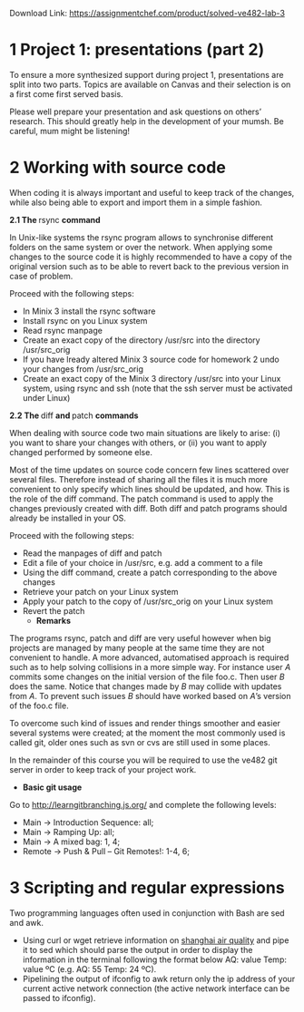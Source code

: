 Download Link: https://assignmentchef.com/product/solved-ve482-lab-3
<br>
<h1>1         Project 1: presentations (part 2)</h1>

To ensure a more synthesized support during project 1, presentations are split into two parts. Topics are available on Canvas and their selection is on a first come first served basis.

Please well prepare your presentation and ask questions on others’ research. This should greatly help in the development of your mumsh. Be careful, mum might be listening!

<h1>2         Working with source code</h1>

When coding it is always important and useful to keep track of the changes, while also being able to export and import them in a simple fashion.

<strong>2.1    The </strong>rsync <strong>command</strong>

In Unix-like systems the rsync program allows to synchronise different folders on the same system or over the network. When applying some changes to the source code it is highly recommended to have a copy of the original version such as to be able to revert back to the previous version in case of problem.

Proceed with the following steps:

<ul>

 <li>In Minix 3 install the rsync software</li>

 <li>Install rsync on you Linux system</li>

 <li>Read rsync manpage</li>

 <li>Create an exact copy of the directory /usr/src into the directory /usr/src_orig</li>

 <li>If you have lready altered Minix 3 source code for homework 2 undo your changes from /usr/src_orig</li>

 <li>Create an exact copy of the Minix 3 directory /usr/src into your Linux system, using rsync and ssh (note that the ssh server must be activated under Linux)</li>

</ul>

<strong>2.2    The </strong>diff <strong>and </strong>patch <strong>commands</strong>

When dealing with source code two main situations are likely to arise: (i) you want to share your changes with others, or (ii) you want to apply changed performed by someone else.

Most of the time updates on source code concern few lines scattered over several files. Therefore instead of sharing all the files it is much more convenient to only specify which lines should be updated, and how. This is the role of the diff command. The patch command is used to apply the changes previously created with diff. Both diff and patch programs should already be installed in your OS.

Proceed with the following steps:

<ul>

 <li>Read the manpages of diff and patch</li>

 <li>Edit a file of your choice in /usr/src, e.g. add a comment to a file</li>

 <li>Using the diff command, create a patch corresponding to the above changes</li>

 <li>Retrieve your patch on your Linux system</li>

 <li>Apply your patch to the copy of /usr/src_orig on your Linux system</li>

 <li>Revert the patch

  <ul>

   <li><strong>Remarks</strong></li>

  </ul></li>

</ul>

The programs rsync, patch and diff are very useful however when big projects are managed by many people at the same time they are not convenient to handle. A more advanced, automatised approach is required such as to help solving collisions in a more simple way. For instance user <em>A </em>commits some changes on the initial version of the file foo.c. Then user <em>B </em>does the same. Notice that changes made by <em>B </em>may collide with updates from <em>A</em>. To prevent such issues <em>B </em>should have worked based on <em>A</em>’s version of the foo.c file.

To overcome such kind of issues and render things smoother and easier several systems were created; at the moment the most commonly used is called git, older ones such as svn or cvs are still used in some places.

In the remainder of this course you will be required to use the ve482 git server in order to keep track of your project work.

<ul>

 <li><strong>Basic git usage</strong></li>

</ul>

Go to <a href="https://learngitbranching.js.org/">http://learngitbranching.js.org/</a> and complete the following levels:

<ul>

 <li>Main → Introduction Sequence: all;</li>

 <li>Main → Ramping Up: all;</li>

 <li>Main → A mixed bag: 1, 4;</li>

 <li>Remote → Push &amp; Pull – Git Remotes!: 1-4, 6;</li>

</ul>

<h1>3         Scripting and regular expressions</h1>

Two programming languages often used in conjunction with Bash are sed and awk.

<ul>

 <li>Using curl or wget retrieve information on <a href="https://aqicn.org/?city=Shanghai&amp;widgetscript&amp;size=large&amp;id=52b39d71decf07.20261781">shanghai air quality</a> and pipe it to sed which should parse the output in order to display the information in the terminal following the format below AQ: value Temp: value ºC (e.g. AQ: 55 Temp: 24 ºC).</li>

 <li>Pipelining the output of ifconfig to awk return only the ip address of your current active network connection (the active network interface can be passed to ifconfig).</li>

</ul>
